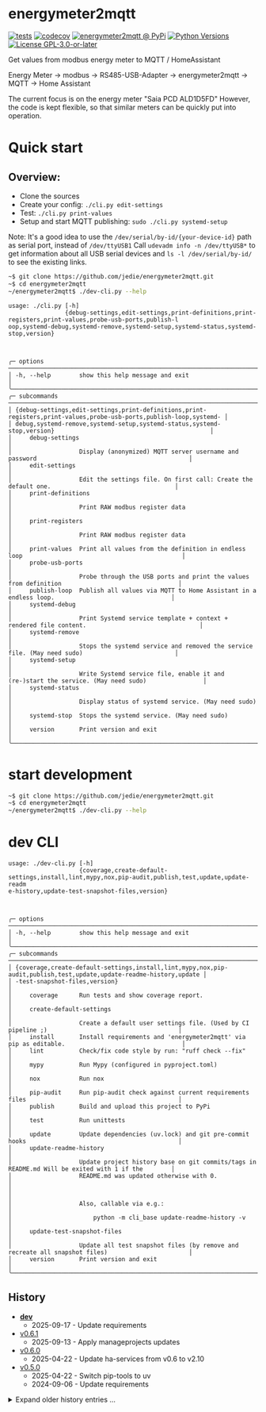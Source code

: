 # energymeter2mqtt

[![tests](https://github.com/jedie/energymeter2mqtt/actions/workflows/tests.yml/badge.svg?branch=main)](https://github.com/jedie/energymeter2mqtt/actions/workflows/tests.yml)
[![codecov](https://codecov.io/github/jedie/energymeter2mqtt/branch/main/graph/badge.svg)](https://app.codecov.io/github/jedie/energymeter2mqtt)
[![energymeter2mqtt @ PyPi](https://img.shields.io/pypi/v/energymeter2mqtt?label=energymeter2mqtt%20%40%20PyPi)](https://pypi.org/project/energymeter2mqtt/)
[![Python Versions](https://img.shields.io/pypi/pyversions/energymeter2mqtt)](https://github.com/jedie/energymeter2mqtt/blob/main/pyproject.toml)
[![License GPL-3.0-or-later](https://img.shields.io/pypi/l/energymeter2mqtt)](https://github.com/jedie/energymeter2mqtt/blob/main/LICENSE)

Get values from modbus energy meter to MQTT / HomeAssistant

Energy Meter -> modbus -> RS485-USB-Adapter -> energymeter2mqtt -> MQTT -> Home Assistant

The current focus is on the energy meter "Saia PCD ALD1D5FD"
However, the code is kept flexible, so that similar meters can be quickly put into operation.

# Quick start

## Overview:

* Clone the sources
* Create your config: `./cli.py edit-settings`
* Test: `./cli.py print-values`
* Setup and start MQTT publishing: `sudo ./cli.py systemd-setup`

Note: It's a good idea to use the `/dev/serial/by-id/{your-device-id}` path as serial port, instead of `/dev/ttyUSB1`
Call `udevadm info -n /dev/ttyUSB*` to get information about all USB serial devices and `ls -l /dev/serial/by-id/` to see the existing links.


```bash
~$ git clone https://github.com/jedie/energymeter2mqtt.git
~$ cd energymeter2mqtt
~/energymeter2mqtt$ ./dev-cli.py --help
```


[comment]: <> (✂✂✂ auto generated main help start ✂✂✂)
```
usage: ./cli.py [-h]
                {debug-settings,edit-settings,print-definitions,print-registers,print-values,probe-usb-ports,publish-l
oop,systemd-debug,systemd-remove,systemd-setup,systemd-status,systemd-stop,version}



╭─ options ──────────────────────────────────────────────────────────────────────────────────────────────────────────╮
│ -h, --help        show this help message and exit                                                                  │
╰────────────────────────────────────────────────────────────────────────────────────────────────────────────────────╯
╭─ subcommands ──────────────────────────────────────────────────────────────────────────────────────────────────────╮
│ {debug-settings,edit-settings,print-definitions,print-registers,print-values,probe-usb-ports,publish-loop,systemd- │
│ debug,systemd-remove,systemd-setup,systemd-status,systemd-stop,version}                                            │
│     debug-settings                                                                                                 │
│                   Display (anonymized) MQTT server username and password                                           │
│     edit-settings                                                                                                  │
│                   Edit the settings file. On first call: Create the default one.                                   │
│     print-definitions                                                                                              │
│                   Print RAW modbus register data                                                                   │
│     print-registers                                                                                                │
│                   Print RAW modbus register data                                                                   │
│     print-values  Print all values from the definition in endless loop                                             │
│     probe-usb-ports                                                                                                │
│                   Probe through the USB ports and print the values from definition                                 │
│     publish-loop  Publish all values via MQTT to Home Assistant in a endless loop.                                 │
│     systemd-debug                                                                                                  │
│                   Print Systemd service template + context + rendered file content.                                │
│     systemd-remove                                                                                                 │
│                   Stops the systemd service and removed the service file. (May need sudo)                          │
│     systemd-setup                                                                                                  │
│                   Write Systemd service file, enable it and (re-)start the service. (May need sudo)                │
│     systemd-status                                                                                                 │
│                   Display status of systemd service. (May need sudo)                                               │
│     systemd-stop  Stops the systemd service. (May need sudo)                                                       │
│     version       Print version and exit                                                                           │
╰────────────────────────────────────────────────────────────────────────────────────────────────────────────────────╯
```
[comment]: <> (✂✂✂ auto generated main help end ✂✂✂)




# start development

```bash
~$ git clone https://github.com/jedie/energymeter2mqtt.git
~$ cd energymeter2mqtt
~/energymeter2mqtt$ ./dev-cli.py --help
```


# dev CLI

[comment]: <> (✂✂✂ auto generated dev help start ✂✂✂)
```
usage: ./dev-cli.py [-h]
                    {coverage,create-default-settings,install,lint,mypy,nox,pip-audit,publish,test,update,update-readm
e-history,update-test-snapshot-files,version}



╭─ options ──────────────────────────────────────────────────────────────────────────────────────────────────────────╮
│ -h, --help        show this help message and exit                                                                  │
╰────────────────────────────────────────────────────────────────────────────────────────────────────────────────────╯
╭─ subcommands ──────────────────────────────────────────────────────────────────────────────────────────────────────╮
│ {coverage,create-default-settings,install,lint,mypy,nox,pip-audit,publish,test,update,update-readme-history,update │
│ -test-snapshot-files,version}                                                                                      │
│     coverage      Run tests and show coverage report.                                                              │
│     create-default-settings                                                                                        │
│                   Create a default user settings file. (Used by CI pipeline ;)                                     │
│     install       Install requirements and 'energymeter2mqtt' via pip as editable.                                 │
│     lint          Check/fix code style by run: "ruff check --fix"                                                  │
│     mypy          Run Mypy (configured in pyproject.toml)                                                          │
│     nox           Run nox                                                                                          │
│     pip-audit     Run pip-audit check against current requirements files                                           │
│     publish       Build and upload this project to PyPi                                                            │
│     test          Run unittests                                                                                    │
│     update        Update dependencies (uv.lock) and git pre-commit hooks                                           │
│     update-readme-history                                                                                          │
│                   Update project history base on git commits/tags in README.md Will be exited with 1 if the        │
│                   README.md was updated otherwise with 0.                                                          │
│                                                                                                                    │
│                   Also, callable via e.g.:                                                                         │
│                       python -m cli_base update-readme-history -v                                                  │
│     update-test-snapshot-files                                                                                     │
│                   Update all test snapshot files (by remove and recreate all snapshot files)                       │
│     version       Print version and exit                                                                           │
╰────────────────────────────────────────────────────────────────────────────────────────────────────────────────────╯
```
[comment]: <> (✂✂✂ auto generated dev help end ✂✂✂)


## History

[comment]: <> (✂✂✂ auto generated history start ✂✂✂)

* [**dev**](https://github.com/jedie/energymeter2mqtt/compare/v0.6.1...main)
  * 2025-09-17 - Update requirements
* [v0.6.1](https://github.com/jedie/energymeter2mqtt/compare/v0.6.0...v0.6.1)
  * 2025-09-13 - Apply manageprojects updates
* [v0.6.0](https://github.com/jedie/energymeter2mqtt/compare/v0.5.0...v0.6.0)
  * 2025-04-22 - Update ha-services from v0.6 to v2.10
* [v0.5.0](https://github.com/jedie/energymeter2mqtt/compare/v0.4.0...v0.5.0)
  * 2025-04-22 - Switch pip-tools to uv
  * 2024-09-06 - Update requirements

<details><summary>Expand older history entries ...</summary>

* [v0.4.0](https://github.com/jedie/energymeter2mqtt/compare/v0.3.0...v0.4.0)
  * 2024-09-04 - "retry_on_empty" -> "retries"
  * 2024-09-04 - update project via manageprojects
* [v0.3.0](https://github.com/jedie/energymeter2mqtt/compare/v0.2.0...v0.3.0)
  * 2024-07-12 - bugfix packaging
  * 2024-07-12 - Bugfix wrong path loading definitions
  * 2024-07-12 - Update requirements adn split CLI code
  * 2024-02-22 - Update requirements
  * 2024-01-01 - Update README.md
* [v0.2.0](https://github.com/jedie/energymeter2mqtt/compare/v0.1.2...v0.2.0)
  * 2023-08-29 - NEW command "probe-usb-ports"
  * 2023-08-29 - update requirements
  * 2023-08-29 - Remove nonsens doc string
* [v0.1.2](https://github.com/jedie/energymeter2mqtt/compare/v0.1.1...v0.1.2)
  * 2023-08-10 - adjust scale factor for double registers
  * 2023-06-27 - fix: adjust scale factor for double registers
* [v0.1.1](https://github.com/jedie/energymeter2mqtt/compare/v0.1.0...v0.1.1)
  * 2023-08-10 - Use https://github.com/jedie/cli-base-utilities
  * 2023-08-04 - Update requirements
* [v0.1.0](https://github.com/jedie/energymeter2mqtt/compare/3db8d32...v0.1.0)
  * 2023-05-21 - fix README example
  * 2023-05-21 - README
  * 2023-05-21 - Bugfix unit of "Power Factor (cos phi)"
  * 2023-05-21 - Bugfix systemd config
  * 2023-05-21 - Add logging to get_ha_values()
  * 2023-05-21 - fix wait
  * 2023-05-21 - Bugfix endless loop prints
  * 2023-05-21 - Bugfix voltage scale
  * 2023-05-21 - Publish all values via MQTT to Home Assistant in a endless loop.
  * 2023-05-21 - Fix CI
  * 2023-05-21 - More info in README
  * 2023-05-21 - Split commands
  * 2023-05-21 - Split CLI and use toml settings for energy meter modbus info
  * 2023-05-21 - Working "serial-test" with Saia PCD ALD1D5FD
  * 2023-04-28 - WIP: Test Serial connection
  * 2023-04-30 - Update README.md
  * 2023-04-28 - first commit

</details>


[comment]: <> (✂✂✂ auto generated history end ✂✂✂)
